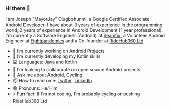 ### Hi there 👋

I am Joseph "MayorJay" Olugbohunmi, a Google Certified Associate Android Developer. I have about 3 years of experience in the programming world, 2 years of experience in Android Development (1 year professional). I'm currently a Software Engineer (Android) at [Seamfix](https://github.com/seamfix/), a Volunteer Android Engineer at [Fightpandemics](https://github.com/fightpandemics) and a Co-founder at [RideHub360 Ltd](https://ridehub360.com/)

- 🔭 I’m currently working on Android Projects
- 🌱 I’m currently developing my Kotlin skills
- 💻 Languages: Java and Kotlin
- 👯 I’m looking to collaborate on open source Android projects
- 💬 Ask me about Android, Cycling
- 📫 How to reach me: [Twitter](https://twitter.com/mayorjay1), [LinkedIn](https://www.linkedin.com/in/joseph-olugbohunmi/)
- 😄 Pronouns: He/Him
- ⚡ Fun fact: If I'm not coding, I'm probably cycling or pushing RideHub360 Ltd
